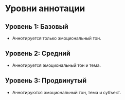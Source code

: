 # Уровни аннотации

## Уровень 1: Базовый
- Аннотируется только эмоциональный тон.

## Уровень 2: Средний
- Аннотируется эмоциональный тон и тема.

## Уровень 3: Продвинутый
- Аннотируются эмоциональный тон, тема и субъект.
